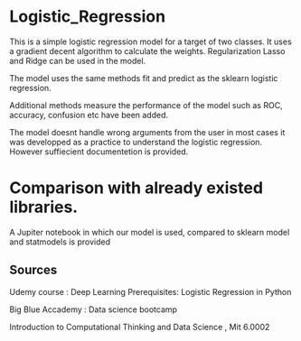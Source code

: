 # Logistic_Regression

This is a simple logistic regression model for a target of two classes. It uses a gradient decent algorithm to calculate the weights.
Regularization Lasso and Ridge can be used in the model.

The model uses the same methods fit and predict as the sklearn logistic regression.

Additional methods measure the performance of the model such as ROC, accuracy, confusion  etc have been added.


The model doesnt handle wrong arguments from the user in most cases it was developped as a practice to understand the logistic regression.
However suffiecient documentetion is provided.


# Comparison with already existed libraries.

A Jupiter notebook in which our model is used, compared to sklearn model and statmodels is provided

## Sources

Udemy course : Deep Learning Prerequisites: Logistic Regression in Python

Big Blue Accademy : Data science bootcamp

Introduction to Computational Thinking and Data Science , Mit 6.0002
